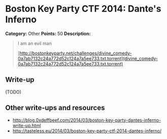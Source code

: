 # Boston Key Party CTF 2014: Dante's Inferno

**Category:** Other
**Points:** 50
**Description:**

> I am an evil man
>
> [http://bostonkeyparty.net/challenges/divine_comedy-0a7ab7132c24a772d52c124a7a5ee733.txt.torrent](divine_comedy-0a7ab7132c24a772d52c124a7a5ee733.txt.torrent)

## Write-up

(TODO)

## Other write-ups and resources

* <http://blog.0xdeffbeef.com/2014/03/boston-key-party-dantes-inferno-write-up.html>
* <http://tasteless.eu/2014/03/boston-key-party-ctf-2014-dantes-inferno/>
